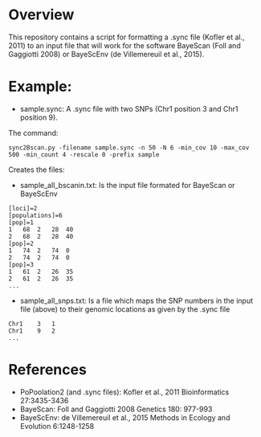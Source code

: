 # Overview
This repository contains a script for formatting a .sync file (Kofler et al., 2011) to 
an input file that will work for the software BayeScan (Foll and Gaggiotti 2008) or 
BayeScEnv (de Villemereuil et al., 2015).

# Example:

- sample.sync: A .sync file with two SNPs (Chr1 position 3 and Chr1 position 9).

The command: 
```
sync2Bscan.py -filename sample.sync -n 50 -N 6 -min_cov 10 -max_cov 500 -min_count 4 -rescale 0 -prefix sample
```
Creates the files:

- sample_all_bscanin.txt: Is the input file formated for BayeScan or BayeScEnv
```
[loci]=2
[populations]=6
[pop]=1
1	68	2	28	40
2	68	2	28	40
[pop]=2
1	74	2	74	0
2	74	2	74	0
[pop]=3
1	61	2	26	35
2	61	2	26	35
...
```

- sample_all_snps.txt: Is a file which maps the SNP numbers in the input file (above)
to their genomic locations as given by the .sync file
```
Chr1	3	1
Chr1	9	2
...
```

# References
* PoPoolation2 (and .sync files): Kofler et al., 2011 Bioinformatics 27:3435-3436
* BayeScan: Foll and Gaggiotti 2008 Genetics 180: 977-993
* BayeScEnv: de Villemereuil et al., 2015 Methods in Ecology and Evolution 6:1248-1258
